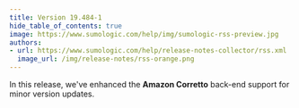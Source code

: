 ```yaml
---
title: Version 19.484-1
hide_table_of_contents: true
image: https://www.sumologic.com/help/img/sumologic-rss-preview.jpg
authors:
- url: https://www.sumologic.com/help/release-notes-collector/rss.xml
  image_url: /img/release-notes/rss-orange.png
---
```


In this release, we've enhanced the **Amazon Corretto** back-end support for minor version updates.
